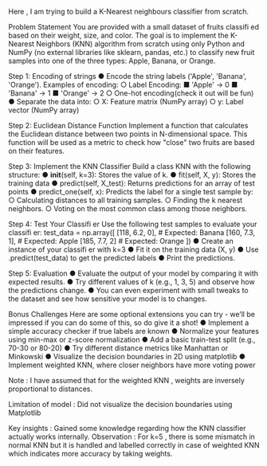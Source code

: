 Here , I am trying to build a K-Nearest neighbours classifier from scratch. 

Problem Statement
You are provided with a small dataset of fruits classifi ed based on their weight, size, and color. The goal is to implement the K-Nearest Neighbors (KNN) algorithm from scratch using only Python and NumPy (no external libraries like sklearn, pandas, etc.) to classify new fruit samples into one of the three types: Apple, Banana, or Orange.

Step 1: Encoding of strings
● Encode the string labels ('Apple', 'Banana', 'Orange').
Examples of encoding:
○ Label Encoding:
■ 'Apple' → 0
■ 'Banana' → 1
■ 'Orange' → 2
○ One-hot encoding(check it out will be fun)
● Separate the data into:
○ X: Feature matrix (NumPy array)
○ y: Label vector (NumPy array)

Step 2: Euclidean Distance Function
Implement a function that calculates the Euclidean distance between two points in
N-dimensional space.
This function will be used as a metric to check how "close" two fruits are based on their
features.


Step 3: Implement the KNN Classifier
Build a class KNN with the following structure:
● __init__(self, k=3): Stores the value of k.
● fit(self, X, y): Stores the training data
● predict(self, X_test): Returns predictions for an array of test points
● predict_one(self, x): Predicts the label for a single test sample by:
○ Calculating distances to all training samples.
○ Finding the k nearest neighbors.
○ Voting on the most common class among those neighbors.


Step 4: Test Your Classifi er
Use the following test samples to evaluate your classifi er:
test_data = np.array([
[118, 6.2, 0], # Expected: Banana
[160, 7.3, 1], # Expected: Apple
[185, 7.7, 2] # Expected: Orange
])
● Create an instance of your classifi er with k=3
● Fit it on the training data (X, y)
● Use .predict(test_data) to get the predicted labels
● Print the predictions.

Step 5: Evaluation
● Evaluate the output of your model by comparing it with expected results.
● Try different values of k (e.g., 1, 3, 5) and observe how the predictions change.
● You can even experiment with small tweaks to the dataset and see how sensitive your model is to changes.


Bonus Challenges
Here are some optional extensions you can try - we’ll be impressed if you can do some of this, so do give it a shot!
● Implement a simple accuracy checker if true labels are known
● Normalize your features using min-max or z-score normalization
● Add a basic train-test split (e.g., 70-30 or 80-20)
● Try different distance metrics like Manhattan or Minkowski
● Visualize the decision boundaries in 2D using matplotlib
● Implement weighted KNN, where closer neighbors have more voting power

Note : I have assumed that for the weighted KNN , weights are inversely proportional to distances.



Limitation of model :
Did not visualize the decision boundaries using Matplotlib

Key insights :
Gained some knowledge regarding how the KNN classifier actually works internally.
Observation : For k=5 , there is some mismatch in normal KNN but it is handled and labelled correctly in case of weighted KNN which indicates more accuracy by taking weights.



